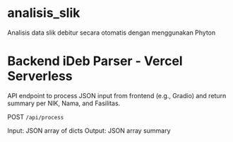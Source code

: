 # analisis_slik
Analisis data slik debitur secara otomatis dengan menggunakan Phyton

# Backend iDeb Parser - Vercel Serverless

API endpoint to process JSON input from frontend (e.g., Gradio) and return summary per NIK, Nama, and Fasilitas.

POST `/api/process`

Input: JSON array of dicts
Output: JSON array summary
